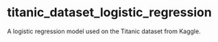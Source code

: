 # titanic_dataset_logistic_regression
A logistic regression model used on the Titanic dataset from Kaggle.
